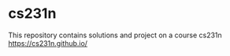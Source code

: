 # cs231n
This repository contains solutions and project on a course cs231n https://cs231n.github.io/
